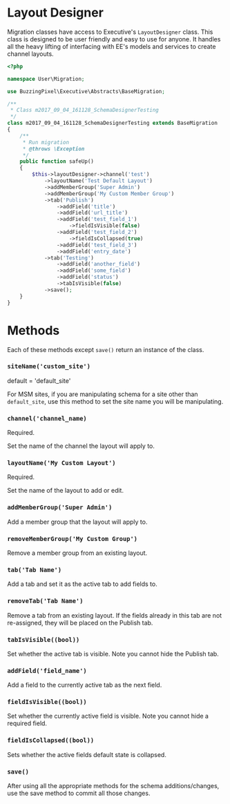 # Layout Designer

Migration classes have access to Executive's `LayoutDesigner` class. This class is designed to be user friendly and easy to use for anyone. It handles all the heavy lifting of interfacing with EE's models and services to create channel layouts.

```php
<?php

namespace User\Migration;

use BuzzingPixel\Executive\Abstracts\BaseMigration;

/**
 * Class m2017_09_04_161128_SchemaDesignerTesting
 */
class m2017_09_04_161128_SchemaDesignerTesting extends BaseMigration
{
    /**
     * Run migration
     * @throws \Exception
     */
    public function safeUp()
    {
        $this->layoutDesigner->channel('test')
            ->layoutName('Test Default Layout')
            ->addMemberGroup('Super Admin')
            ->addMemberGroup('My Custom Member Group')
            ->tab('Publish')
                ->addField('title')
                ->addField('url_title')
                ->addField('test_field_1')
                    ->fieldIsVisible(false)
                ->addField('test_field_2')
                    ->fieldIsCollapsed(true)
                ->addField('test_field_3')
                ->addField('entry_date')
            ->tab('Testing')
                ->addField('another_field')
                ->addField('some_field')
                ->addField('status')
                ->tabIsVisible(false)
            ->save();
    }
}
```

# Methods

Each of these methods except `save()` return an instance of the class.

### `siteName('custom_site')`

default = 'default_site'

For MSM sites, if you are manipulating schema for a site other than `default_site`, use this method to set the site name you will be manipulating.

### `channel('channel_name)`

Required.

Set the name of the channel the layout will apply to.

### `layoutName('My Custom Layout')`

Required.

Set the name of the layout to add or edit.

### `addMemberGroup('Super Admin')`

Add a member group that the layout will apply to.

### `removeMemberGroup('My Custom Group')`

Remove a member group from an existing layout.

### `tab('Tab Name')`

Add a tab and set it as the active tab to add fields to.

### `removeTab('Tab Name')`

Remove a tab from an existing layout. If the fields already in this tab are not re-assigned, they will be placed on the Publish tab.

### `tabIsVisible((bool))`

Set whether the active tab is visible. Note you cannot hide the Publish tab.

### `addField('field_name')`

Add a field to the currently active tab as the next field.

### `fieldIsVisible((bool))`

Set whether the currently active field is visible. Note you cannot hide a required field.

### `fieldIsCollapsed((bool))`

Sets whether the active fields default state is collapsed.

### `save()`

After using all the appropriate methods for the schema additions/changes, use the save method to commit all those changes.
